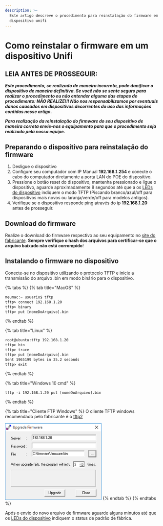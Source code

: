 ```yaml
---
description: >-
  Este artigo descreve o procedimento para reinstalação do firmware em um
  dispositivo unifi
---
```


# Como reinstalar o firmware em um dispositivo Unifi

## LEIA ANTES DE PROSSEGUIR:

_**Este procedimento, se realizado de maneira incorreta, pode danificar o dispositivo de maneira definitiva. Se você não se sente seguro para realizar o procedimento ou não entender alguma das etapas do procedimento: NÃO REALIZE!!! Não nos responsabilizamos por eventuais danos causados em dispositivos decorrentes do uso das informações contidas nesse artigo.**_

_**Para realização da reinstalação do firmware do seu dispositivo de maneira correta envie-nos o equipamento para que o procedimento seja realizado pela nossa equipe.**_

## Preparando o dispositivo para reinstalação do firmware

1. Desligue o dispositivo
2. Configure seu computador com IP Manual **192.168.1.254** e conecte o cabo do computador diretamente a porta LAN do POE do dispositivo.
3. Pressione o botão reset do dispositivo, mantenha pressionado e ligue o dispositivo, aguarde aproximadamente 8 segundos até que a os [LEDs do dispositivo](cores-do-led-do-unifi.md) indiquem o modo TFTP \(Piscando branco/azul/off para dispositivos mais novos ou laranja/verde/off para modelos antigos\).
4. Verifique se o dispositivo responde ping através do ip **192.168.1.20** antes de prosseguir.

## Download do firmware

Realize o download do firmware respectivo ao seu equipamento no [site do fabricante](https://www.ui.com/download/). **Sempre verifique o hash dos arquivos para certificar-se que o arquivo baixado não está corrompido**!

## Instalando o firmware no dispositivo

Conecte-se no dispositivo utilizando o protocolo TFTP e inicie a transmissão do arquivo .bin em modo binário para o dispositivo.

{% tabs %}
{% tab title="MacOS" %}
```text
meumac:~ usuario$ tftp
tftp> connect 192.168.1.20
tftp> binary
tftp> put [nomeDoArquivo].bin
```
{% endtab %}

{% tab title="Linux" %}
```text
root@ubuntu:tftp 192.168.1.20
tftp> bin
tftp> trace
tftp> put [nomeDoArquivo].bin
Sent 1965199 bytes in 35.2 seconds 
tftp> exit
```
{% endtab %}

{% tab title="Windows 10 cmd" %}
```text
tftp -i 192.168.1.20 put [nomeDoArquivo].bin
```
{% endtab %}

{% tab title="Cliente FTP Windows" %}
O cliente TFTP windows recomendado pelo fabricante é o [tftp2](https://drive.google.com/file/d/0B768Y1mpfkhGcVpIRmkxRVB3d3c/view)

![](../../.gitbook/assets/image%20%288%29.png)
{% endtab %}
{% endtabs %}

Após o envio do novo arquivo de firmware aguarde alguns minutos até que os [LEDs do dispositivo](cores-do-led-do-unifi.md) indiquem o status de padrão de fábrica.

